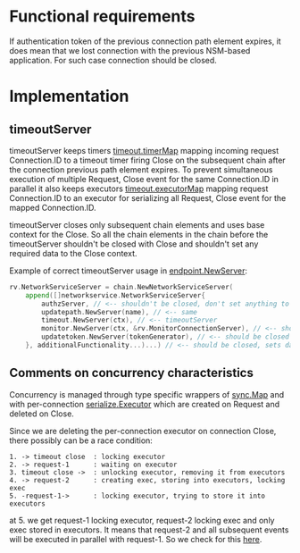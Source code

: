 # Functional requirements

If authentication token of the previous connection path element expires, it does mean that we lost connection with the
previous NSM-based application. For such case connection should be closed.

# Implementation

## timeoutServer

timeoutServer keeps timers [timeout.timerMap](https://github.com/networkservicemesh/sdk/blob/master/pkg/networkservice/common/timeout/gen.go#L27)
mapping incoming request Connection.ID to a timeout timer firing Close on the subsequent chain after the connection previous
path element expires. To prevent simultaneous execution of multiple Request, Close event for the same Connection.ID in parallel
it also keeps executors [timeout.executorMap](https://github.com/networkservicemesh/sdk/blob/master/pkg/networkservice/common/timeout/gen.go#L37)
mapping request Connection.ID to an executor for serializing all Request, Close event for the mapped Connection.ID.

timeoutServer closes only subsequent chain elements and uses base context for the Close. So all the chain elements in
the chain before the timeoutServer shouldn't be closed with Close and shouldn't set any required data to the Close context.

Example of correct timeoutServer usage in [endpoint.NewServer](https://github.com/networkservicemesh/sdk/blob/master/pkg/networkservice/chains/endpoint/server.go#L62):
```go
rv.NetworkServiceServer = chain.NewNetworkServiceServer(
    append([]networkservice.NetworkServiceServer{
        authzServer, // <-- shouldn't be closed, don't set anything to the context
        updatepath.NewServer(name), // <-- same
        timeout.NewServer(ctx), // <-- timeoutServer
        monitor.NewServer(ctx, &rv.MonitorConnectionServer), // <-- should be closed
        updatetoken.NewServer(tokenGenerator), // <-- should be closed
    }, additionalFunctionality...)...) // <-- should be closed, sets data to context
```

## Comments on concurrency characteristics

Concurrency is managed through type specific wrappers of [sync.Map](https://golang.org/pkg/sync/#Map) and with
per-connection [serialize.Executor](https://github.com/edwarnicke/serialize/blob/master/serialize.go) which are created on
Request and deleted on Close.

Since we are deleting the per-connection executor on connection Close, there possibly can be a race condition:
```
1. -> timeout close  : locking executor
2. -> request-1      : waiting on executor
3. timeout close ->  : unlocking executor, removing it from executors
4. -> request-2      : creating exec, storing into executors, locking exec
5. -request-1->      : locking executor, trying to store it into executors
```
at 5. we get request-1 locking executor, request-2 locking exec and only exec stored in executors. It means that
request-2 and all subsequent events will be executed in parallel with request-1.
So we check for this [here](https://github.com/networkservicemesh/sdk/blob/master/pkg/networkservice/common/timeout/server.go#L68).